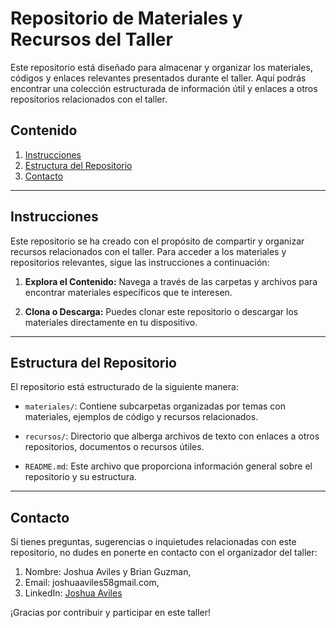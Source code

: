 # Repositorio de Materiales y Recursos del Taller

Este repositorio está diseñado para almacenar y organizar los materiales, códigos y enlaces relevantes presentados durante el taller. Aquí podrás encontrar una colección estructurada de información útil y enlaces a otros repositorios relacionados con el taller.

## Contenido

1. [Instrucciones](#instrucciones)
2. [Estructura del Repositorio](#estructura-del-repositorio)
3. [Contacto](#contacto)

---

## Instrucciones

Este repositorio se ha creado con el propósito de compartir y organizar recursos relacionados con el taller. Para acceder a los materiales y repositorios relevantes, sigue las instrucciones a continuación:

1. **Explora el Contenido:** Navega a través de las carpetas y archivos para encontrar materiales específicos que te interesen.

2. **Clona o Descarga:** Puedes clonar este repositorio o descargar los materiales directamente en tu dispositivo.



---

## Estructura del Repositorio

El repositorio está estructurado de la siguiente manera:

- `materiales/`: Contiene subcarpetas organizadas por temas con materiales, ejemplos de código y recursos relacionados.

- `recursos/`: Directorio que alberga archivos de texto con enlaces a otros repositorios, documentos o recursos útiles.

- `README.md`: Este archivo que proporciona información general sobre el repositorio y su estructura.

---

## Contacto
Si tienes preguntas, sugerencias o inquietudes relacionadas con este repositorio, no dudes en ponerte en contacto con el organizador del taller:

1. Nombre: Joshua Aviles y Brian Guzman,
2. Email: joshuaaviles58gmail.com,
3. LinkedIn: [Joshua Aviles](https://www.linkedin.com/in/joshua-aviles-a06672278/)

¡Gracias por contribuir y participar en este taller!
